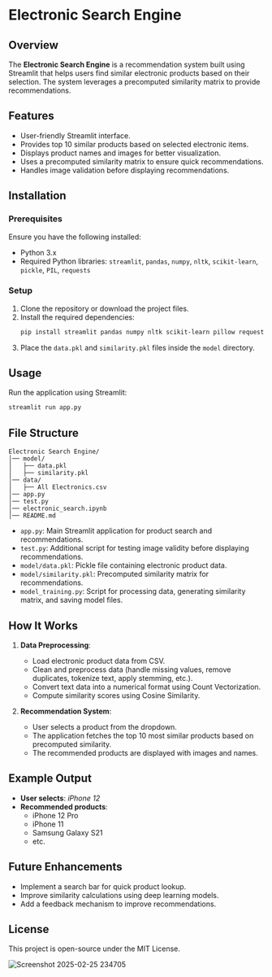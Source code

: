 # Electronic Search Engine

## Overview

The **Electronic Search Engine** is a recommendation system built using Streamlit that helps users find similar electronic products based on their selection. The system leverages a precomputed similarity matrix to provide recommendations.

## Features

- User-friendly Streamlit interface.
- Provides top 10 similar products based on selected electronic items.
- Displays product names and images for better visualization.
- Uses a precomputed similarity matrix to ensure quick recommendations.
- Handles image validation before displaying recommendations.

## Installation

### Prerequisites


Ensure you have the following installed:

- Python 3.x
- Required Python libraries: `streamlit`, `pandas`, `numpy`, `nltk`, `scikit-learn`, `pickle`, `PIL`, `requests`

### Setup

1. Clone the repository or download the project files.
2. Install the required dependencies:
   ```bash
   pip install streamlit pandas numpy nltk scikit-learn pillow requests
   ```
3. Place the `data.pkl` and `similarity.pkl` files inside the `model` directory.

## Usage

Run the application using Streamlit:

```bash
streamlit run app.py
```

## File Structure

```
Electronic Search Engine/
│── model/
│   ├── data.pkl
│   ├── similarity.pkl
│── data/
│   ├── All Electronics.csv
│── app.py
│── test.py
│── electronic_search.ipynb
│── README.md
```

- `app.py`: Main Streamlit application for product search and recommendations.
- `test.py`: Additional script for testing image validity before displaying recommendations.
- `model/data.pkl`: Pickle file containing electronic product data.
- `model/similarity.pkl`: Precomputed similarity matrix for recommendations.
- `model_training.py`: Script for processing data, generating similarity matrix, and saving model files.

## How It Works

1. **Data Preprocessing**:

   - Load electronic product data from CSV.
   - Clean and preprocess data (handle missing values, remove duplicates, tokenize text, apply stemming, etc.).
   - Convert text data into a numerical format using Count Vectorization.
   - Compute similarity scores using Cosine Similarity.

2. **Recommendation System**:

   - User selects a product from the dropdown.
   - The application fetches the top 10 most similar products based on precomputed similarity.
   - The recommended products are displayed with images and names.

## Example Output

- **User selects**: *iPhone 12*
- **Recommended products**:
  - iPhone 12 Pro
  - iPhone 11
  - Samsung Galaxy S21
  - etc.

## Future Enhancements

- Implement a search bar for quick product lookup.
- Improve similarity calculations using deep learning models.
- Add a feedback mechanism to improve recommendations.

## License

This project is open-source under the MIT License.

![Screenshot 2025-02-25 234705](https://github.com/user-attachments/assets/25c962ae-b462-48d2-86e7-becbdd46d83f)
